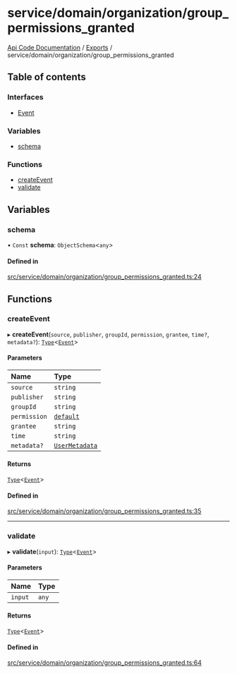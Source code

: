 # service/domain/organization/group\_permissions\_granted
[Api Code Documentation](../README.md) / [Exports](../modules.md) / service/domain/organization/group\_permissions\_granted

## Table of contents

### Interfaces

- [Event](../interfaces/service_domain_organization_group_permissions_granted.Event.md)

### Variables

- [schema](service_domain_organization_group_permissions_granted.md#schema)

### Functions

- [createEvent](service_domain_organization_group_permissions_granted.md#createevent)
- [validate](service_domain_organization_group_permissions_granted.md#validate)

## Variables

### schema

• `Const` **schema**: `ObjectSchema`\<`any`\>

#### Defined in

[src/service/domain/organization/group_permissions_granted.ts:24](https://github.com/openkfw/TruBudget/blob/92640998/api/src/service/domain/organization/group_permissions_granted.ts#L24)

## Functions

### createEvent

▸ **createEvent**(`source`, `publisher`, `groupId`, `permission`, `grantee`, `time?`, `metadata?`): [`Type`](result.md#type)\<[`Event`](../interfaces/service_domain_organization_group_permissions_granted.Event.md)\>

#### Parameters

| Name | Type |
| :------ | :------ |
| `source` | `string` |
| `publisher` | `string` |
| `groupId` | `string` |
| `permission` | [`default`](authz_intents.md#default) |
| `grantee` | `string` |
| `time` | `string` |
| `metadata?` | [`UserMetadata`](service_domain_metadata.md#usermetadata) |

#### Returns

[`Type`](result.md#type)\<[`Event`](../interfaces/service_domain_organization_group_permissions_granted.Event.md)\>

#### Defined in

[src/service/domain/organization/group_permissions_granted.ts:35](https://github.com/openkfw/TruBudget/blob/92640998/api/src/service/domain/organization/group_permissions_granted.ts#L35)

___

### validate

▸ **validate**(`input`): [`Type`](result.md#type)\<[`Event`](../interfaces/service_domain_organization_group_permissions_granted.Event.md)\>

#### Parameters

| Name | Type |
| :------ | :------ |
| `input` | `any` |

#### Returns

[`Type`](result.md#type)\<[`Event`](../interfaces/service_domain_organization_group_permissions_granted.Event.md)\>

#### Defined in

[src/service/domain/organization/group_permissions_granted.ts:64](https://github.com/openkfw/TruBudget/blob/92640998/api/src/service/domain/organization/group_permissions_granted.ts#L64)
